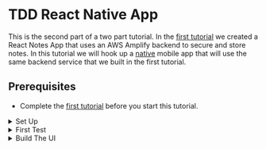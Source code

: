 # TDD React Native App
This is the second part of a two part tutorial.  In the [first tutorial](https://github.com/pairing4good/tdd-amplify-react) we created a React Notes App that uses an AWS Amplify backend to secure and store notes.  In this tutorial we will hook up a [native](https://en.wikipedia.org/wiki/Mobile_app#Native_app) mobile app that will use the same backend service that we built in the first tutorial.

## Prerequisites
- Complete the [first tutorial](https://github.com/pairing4good/tdd-amplify-react) before you start this tutorial.

<details>
  <summary>Set Up</summary>

## Set Up
- Run `npm install --global expo-cli`
- `cd` to the directory where you store your git repositories
- Run `expo init tdd-amplify-react-native` and select the `blank` template when prompted.
- Run `cd tdd-amplify-react-native`
- Run `npm start`
- In the `Metro Bundler` window found at http://localhost:19002/ click the `Run in web browser` option on the left navigation
- You should see the following message in your browser `Open up App.js to start working on your app!`

- Commit

[Code for this section](https://github.com/pairing4good/tdd-amplify-react-native/commit/e394249d96eba901075e26b1832ea54fec24ca41)

</details>

<details>
  <summary>First Test</summary>

## First Test
- In a new terminal window run `npm install cypress --save-dev` to install Cypress via [npm](https://www.npmjs.com):
- Run `npx cypress open`
- Configure the base url in the `cypress.json` file

```js
{
    "baseUrl": "http://localhost:19006"
}
```
- One of the benefits of using Expo is that it provides multiple ways to access your application.  For this test we are using the web browser version to quickly verify the apps behavior.

- Run one or two of the Cypress `examples` to make sure everything is set up correctly.
- **Once you have verified that Cypress is running correctly, delete the `cypress/integration/examples/` directory so that your tests will run faster on your [Continuous Integration (CI) Server](https://en.wikipedia.org/wiki/Continuous_integration).**
- Create a new test called `note.spec.js` under the `cypress\integration\` directory in your project
- Add the following tests to drive the same UI that you created in the first tutorial.
```js
describe('Note Capture', () => {
    before(() => {
        cy.visit('/');
    });

    it('should have header', () => {
        cy.get('[data-testid=note-header]').should('have.text', 'My Notes App')
    })

    it('should create a note when name and description provided', () => {
        //cy.get('[data-testid=test-name-0]').should('not.exist');
        //cy.get('[data-testid=test-description-0]').should('not.exist');
        
        cy.get('[data-testid=note-name-field]').type('test note');
        cy.get('[data-testid=note-description-field]').type('test note description');
        cy.get('[data-testid=note-form-submit]').click();

        // cy.get('[data-testid=note-name-field]').should('have.value', '');
        // cy.get('[data-testid=note-description-field]').should('have.value', '');

        cy.get('[data-testid=test-name-0]').should('have.text', 'test note');
        cy.get('[data-testid=test-description-0]').should('have.text', 'test note description');
    });

    it('should delete note', () => {
        cy.get('[data-testid=test-button-0]').click();

        // cy.get('[data-testid=test-name-0]').should('not.exist')
        // cy.get('[data-testid=test-description-0]').should('not.exist')
    })
});
```

- Run `expo start --web`

Before we proceed let's add a script to run cypress into the `package.json` file in the `scripts` section.

```js
"scripts": {
    "start": "react-scripts start",
    "build": "react-scripts build",
    "test": "react-scripts test",
    "eject": "react-scripts eject",
    "cypress:open": "cypress open"
  }
```

- Now you can run `npm run cypress:open` to open cypress
- Select the `note.spec.js` test

- The tests are Red

Our objective will be to get to Green as quickly as we can in the simplest way possible.  Since the backend already exists we will use it as is and build out just enough UI to make it turn Green.  Once it is Green then we will Refactor.

[Code for this section](https://github.com/pairing4good/tdd-amplify-react-native/commit/a891634380beff0c0b68a89b7024b2636b36d531)

</details>

<details>
  <summary>Build The UI</summary>

## Build The UI
Build out the simplest UI that will cause the Cypress test to go Green.  Once we have green then we will refactor and expand the UI's functionality.

```js
import React from 'react';
import { Text, View, TextInput, Button } from 'react-native';

export default function App() {
  return (
    <View>
      <Text testID="note-header">My Notes App</Text>
      <TextInput testID="note-name-field" />
      <TextInput testID="note-description-field" />
      <Button testID="note-form-submit" title="Create Note" />

      <Text testID="test-name-0">test note</Text>
      <Text testID="test-description-0">test note description</Text>
      <Button testID="test-button-0" title="Delete note" />
    </View>
  );
}
```

- Run the Cypress test
- Green
- Commit

[Code for this section]()
</details>